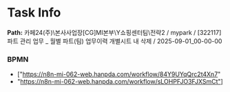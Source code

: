 # Task Info

**Path:** 카페24(주)\본사사업장\[CG]MI본부\Y쇼핑센터팀\전략2 / mypark / [322117] 파트 관리 업무 _ 월별 파트(팀) 업무이력 개별시트 내 삭제 / 2025-09-01_00-00-00

### BPMN
- ["https://n8n-mi-062-web.hanpda.com/workflow/84Y9UYqQrc2t4Xn7"
- "https://n8n-mi-062-web.hanpda.com/workflow/sLOHPFJO3FJXSmCt"]

